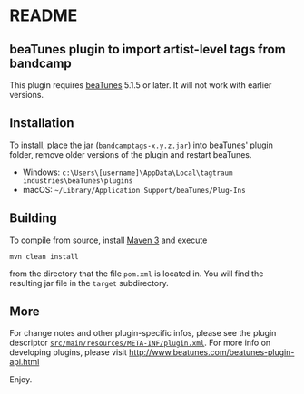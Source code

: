 # README

## beaTunes plugin to import artist-level tags from bandcamp

This plugin requires [beaTunes](http://www.beatunes.com/) 5.1.5 or later.
It will not work with earlier versions.


## Installation

To install, place the jar (`bandcamptags-x.y.z.jar`) into beaTunes'
plugin folder, remove older versions of the plugin and restart beaTunes.

- Windows: `c:\Users\[username]\AppData\Local\tagtraum industries\beaTunes\plugins`
- macOS: `~/Library/Application Support/beaTunes/Plug-Ins`


## Building

To compile from source, install [Maven 3](http://maven.apache.org/) and execute

    mvn clean install

from the directory that the file `pom.xml` is located in.
You will find the resulting jar file in the `target` subdirectory.


## More

For change notes and other plugin-specific infos, please see the plugin descriptor
[`src/main/resources/META-INF/plugin.xml`](https://raw.githubusercontent.com/beatunes/plugin-samples/master/bandcamptags/src/main/resources/META-INF/plugin.xml).
For more info on developing plugins, please visit http://www.beatunes.com/beatunes-plugin-api.html

Enjoy.
